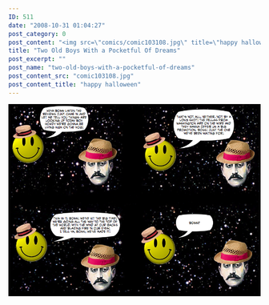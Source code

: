 ```yaml
---
ID: 511
date: "2008-10-31 01:04:27"
post_category: 0
post_content: "<img src=\"comics/comic103108.jpg\" title=\"happy halloween\" />"
title: "Two Old Boys With a Pocketful Of Dreams"
post_excerpt: ""
post_name: "two-old-boys-with-a-pocketful-of-dreams"
post_content_src: "comic103108.jpg"
post_content_title: "happy halloween"
---
```



[![happy halloween](/comics-hi-res/comic103108.jpg)](/comics-hi-res/comic103108.jpg)
